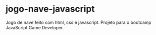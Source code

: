 # jogo-nave-javascript
Jogo de nave feito com html, css e javascript. Projeto para o bootcamp JavaScript Game Developer.
